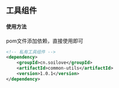 
## 工具组件


#### 使用方法
pom文件添加依赖，直接使用即可
```xml
<!-- 私有工具组件 -->
<dependency>
    <groupId>cn.soilove</groupId>
    <artifactId>common-utils</artifactId>
    <version>1.0.1</version>
</dependency>
```

